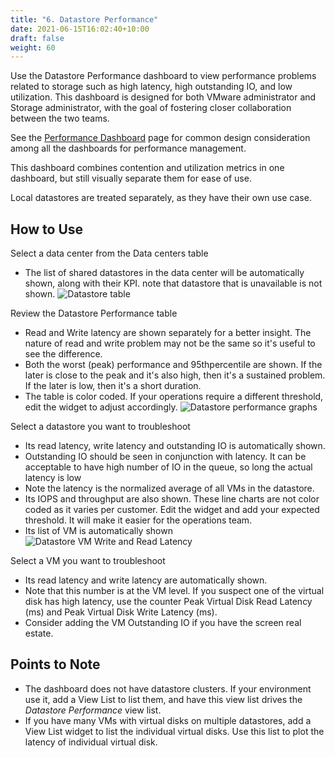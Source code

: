 ```yaml
---
title: "6. Datastore Performance"
date: 2021-06-15T16:02:40+10:00
draft: false
weight: 60
---
```


Use the Datastore Performance dashboard to view performance problems related to storage such as high latency, high outstanding IO, and low utilization. This dashboard is designed for both VMware administrator and Storage administrator, with the goal of fostering closer collaboration between the two teams.

See the [Performance Dashboard](/dashboards/chapter-2-performance-dashboards/) page for common design consideration among all the dashboards for performance management.

This dashboard combines contention and utilization metrics in one dashboard, but still visually separate them for ease of use.

Local datastores are treated separately, as they have their own use case.

## How to Use

Select a data center from the Data centers table

- The list of shared datastores in the data center will be automatically shown, along with their KPI. note that datastore that is unavailable is not shown.
![Datastore table](3.2.6-fig-1.png)

Review the Datastore Performance table

- Read and Write latency are shown separately for a better insight. The nature of read and write problem may not be the same so it's useful to see the difference.
- Both the worst (peak) performance and 95thpercentile are shown. If the later is close to the peak and it's also high, then it's a sustained problem. If the later is low, then it's a short duration.
- The table is color coded. If your operations require a different threshold, edit the widget to adjust accordingly.
![Datastore performance graphs](3.2.6-fig-2.png)

Select a datastore you want to troubleshoot

- Its read latency, write latency and outstanding IO is automatically shown.
- Outstanding IO should be seen in conjunction with latency. It can be acceptable to have high number of IO in the queue, so long the actual latency is low
- Note the latency is the normalized average of all VMs in the datastore.
- Its IOPS and throughput are also shown. These line charts are not color coded as it varies per customer. Edit the widget and add your expected threshold. It will make it easier for the operations team.
- Its list of VM is automatically shown
![Datastore VM Write and Read Latency](3.2.6-fig-3.png)

Select a VM you want to troubleshoot

- Its read latency and write latency are automatically shown.
- Note that this number is at the VM level. If you suspect one of the virtual disk has high latency, use the counter Peak Virtual Disk Read Latency (ms) and Peak Virtual Disk Write Latency (ms).
- Consider adding the VM Outstanding IO if you have the screen real estate.

## Points to Note

- The dashboard does not have datastore clusters. If your environment use it, add a View List to list them, and have this view list drives the _Datastore Performance_ view list.
- If you have many VMs with virtual disks on multiple datastores, add a View List widget to list the individual virtual disks. Use this list to plot the latency of individual virtual disk.
